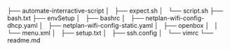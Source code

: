 ├── automate-interractive-script
│   ├── expect.sh
│   └── script.sh
├── bash.txt
├── envSetup
│   ├── bashrc
│   ├── netplan-wifi-config-dhcp.yaml
│   ├── netplan-wifi-config-static.yaml
│   ├── openbox
│   │   └── menu.xml
│   ├── setup.txt
│   ├── ssh.config
│   └── vimrc
└── readme.md
